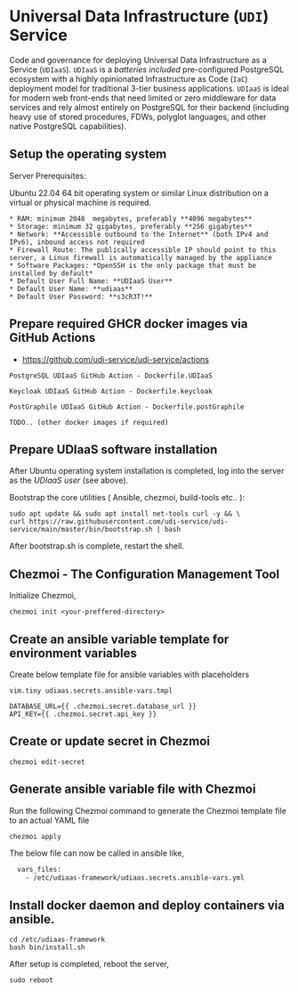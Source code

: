 # Universal Data Infrastructure (`UDI`) Service

Code and governance for deploying Universal Data Infrastructure as a Service (`UDIaaS`). `UDIaaS` is a _batteries included_ pre-configured PostgreSQL ecosystem with a highly opinionated Infrastructure as Code (`IaC`) deployment model for traditional 3-tier business applications. `UDIaaS` is ideal for modern web front-ends that need limited or zero middleware for data services and rely almost entirely on PostgreSQL for their backend (including heavy use of stored procedures, FDWs, polyglot languages, and other native PostgreSQL capabilities). 

## Setup the operating system

Server Prerequisites:

Ubuntu 22.04 64 bit operating system or similar Linux distribution on a virtual or physical machine is required.

    * RAM: minimum 2048  megabytes, preferably **4096 megabytes**
    * Storage: minimum 32 gigabytes, preferably **256 gigabytes**
    * Network: **Accessible outbound to the Internet** (both IPv4 and IPv6), inbound access not required
    * Firewall Route: The publically accessible IP should point to this server, a Linux firewall is automatically managed by the appliance
    * Software Packages: *OpenSSH is the only package that must be installed by default*
    * Default User Full Name: **UDIaaS User**
    * Default User Name: **udiaas**
    * Default User Password: **s3cR3T!**

## Prepare required GHCR docker images via GitHub Actions

 - https://github.com/udi-service/udi-service/actions

```
PostgreSQL UDIaaS GitHub Action - Dockerfile.UDIaaS 

Keycloak UDIaaS GitHub Action - Dockerfile.keycloak

PostGraphile UDIaaS GitHub Action - Dockerfile.postGraphile

TODO.. (other docker images if required)
```

## Prepare UDIaaS software installation

After Ubuntu operating system installation is completed, log into the server as the *UDIaaS user* (see above).

Bootstrap the core utilities ( Ansible, chezmoi, build-tools etc.. ):

    sudo apt update && sudo apt install net-tools curl -y && \
    curl https://raw.githubusercontent.com/udi-service/udi-service/main/master/bin/bootstrap.sh | bash

After bootstrap.sh is complete, restart the shell.


## Chezmoi - The Configuration Management Tool 

Initialize Chezmoi, 

`chezmoi init <your-preffered-directory>`

## Create an ansible variable template for environment variables

Create below template file for ansible variables with placeholders

`vim.tiny udiaas.secrets.ansible-vars.tmpl` 

```
DATABASE_URL={{ .chezmoi.secret.database_url }}
API_KEY={{ .chezmoi.secret.api_key }}
```

## Create or update secret in Chezmoi

`chezmoi edit-secret`

## Generate ansible variable file with Chezmoi

Run the following Chezmoi command to generate the Chezmoi template file to an actual YAML file

`chezmoi apply`

The below file can now be called in ansible like,

```bash
  vars_files:
    - /etc/udiaas-framework/udiaas.secrets.ansible-vars.yml
```
    
## Install docker daemon and deploy containers via ansible.

    cd /etc/udiaas-framework
    bash bin/install.sh

After setup is completed, reboot the server,

    sudo reboot
